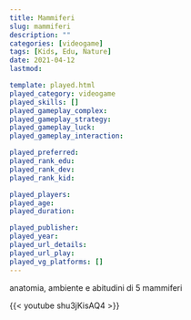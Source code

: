 ```yaml
---
title: Mammiferi
slug: mammiferi
description: ""
categories: [videogame]
tags: [Kids, Edu, Nature]
date: 2021-04-12
lastmod: 

template: played.html
played_category: videogame
played_skills: []
played_gameplay_complex: 
played_gameplay_strategy: 
played_gameplay_luck: 
played_gameplay_interaction: 

played_preferred: 
played_rank_edu: 
played_rank_dev: 
played_rank_kid: 

played_players: 
played_age: 
played_duration: 

played_publisher: 
played_year: 
played_url_details: 
played_url_play: 
played_vg_platforms: []
---
```


anatomia, ambiente e abitudini di 5 mammiferi

{{< youtube shu3jKisAQ4 >}}
